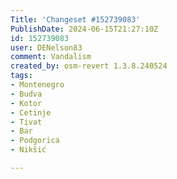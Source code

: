 ```yaml
---
Title: 'Changeset #152739083'
PublishDate: 2024-06-15T21:27:10Z
id: 152739083
user: DENelson83
comment: Vandalism
created_by: osm-revert 1.3.8.240524
tags:
- Montenegro
- Budva
- Kotor
- Cetinje
- Tivat
- Bar
- Podgorica
- Nikšić

---
```

